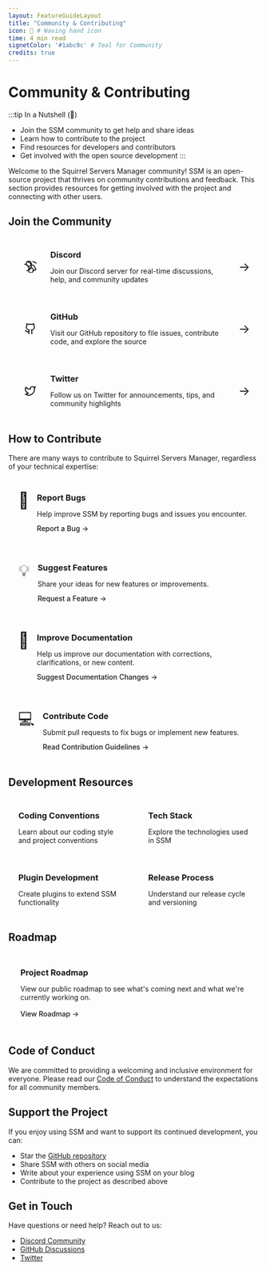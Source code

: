 ```yaml
---
layout: FeatureGuideLayout
title: "Community & Contributing"
icon: 👋 # Waving hand icon
time: 4 min read
signetColor: '#1abc9c' # Teal for Community
credits: true
---
```


# Community & Contributing

:::tip In a Nutshell (🌰)
- Join the SSM community to get help and share ideas
- Learn how to contribute to the project
- Find resources for developers and contributors
- Get involved with the open source development
:::

Welcome to the Squirrel Servers Manager community! SSM is an open-source project that thrives on community contributions and feedback. This section provides resources for getting involved with the project and connecting with other users.

## Join the Community

<div class="community-channels">
  <a href="https://discord.gg/cnQjsFCGKJ" class="community-channel" target="_blank">
    <div class="channel-icon">
      <svg xmlns="http://www.w3.org/2000/svg" width="24" height="24" viewBox="0 0 24 24" fill="none" stroke="currentColor" stroke-width="2" stroke-linecap="round" stroke-linejoin="round"><path d="M9 11a5 5 0 1 0 0-10 5 5 0 0 0 0 10z"></path><path d="M13 8a9 9 0 0 1 9 9"></path><path d="M5 2a9 9 0 0 1 0 18"></path><path d="M13 14a5 5 0 1 0 0 10 5 5 0 0 0 0-10z"></path><path d="M9 16a9 9 0 0 0-9-9"></path><path d="M17 20a9 9 0 0 0 0-18"></path></svg>
    </div>
    <div class="channel-content">
      <h3>Discord</h3>
      <p>Join our Discord server for real-time discussions, help, and community updates</p>
    </div>
    <div class="channel-arrow">→</div>
  </a>
  
  <a href="https://github.com/SquirrelCorporation/SquirrelServersManager" class="community-channel" target="_blank">
    <div class="channel-icon">
      <svg xmlns="http://www.w3.org/2000/svg" width="24" height="24" viewBox="0 0 24 24" fill="none" stroke="currentColor" stroke-width="2" stroke-linecap="round" stroke-linejoin="round"><path d="M15 22v-4a4.8 4.8 0 0 0-1-3.5c3 0 6-2 6-5.5.08-1.25-.27-2.48-1-3.5.28-1.15.28-2.35 0-3.5 0 0-1 0-3 1.5-2.64-.5-5.36-.5-8 0C6 2 5 2 5 2c-.3 1.15-.3 2.35 0 3.5A5.403 5.403 0 0 0 4 9c0 3.5 3 5.5 6 5.5-.39.49-.68 1.05-.85 1.65-.17.6-.22 1.23-.15 1.85v4"></path><path d="M9 18c-4.51 2-5-2-7-2"></path></svg>
    </div>
    <div class="channel-content">
      <h3>GitHub</h3>
      <p>Visit our GitHub repository to file issues, contribute code, and explore the source</p>
    </div>
    <div class="channel-arrow">→</div>
  </a>
  
  <a href="https://twitter.com/SquirrelSrvrsMg" class="community-channel" target="_blank">
    <div class="channel-icon">
      <svg xmlns="http://www.w3.org/2000/svg" width="24" height="24" viewBox="0 0 24 24" fill="none" stroke="currentColor" stroke-width="2" stroke-linecap="round" stroke-linejoin="round"><path d="M22 4s-.7 2.1-2 3.4c1.6 10-9.4 17.3-18 11.6 2.2.1 4.4-.6 6-2C3 15.5.5 9.6 3 5c2.2 2.6 5.6 4.1 9 4-.9-4.2 4-6.6 7-3.8 1.1 0 3-1.2 3-1.2z"></path></svg>
    </div>
    <div class="channel-content">
      <h3>Twitter</h3>
      <p>Follow us on Twitter for announcements, tips, and community highlights</p>
    </div>
    <div class="channel-arrow">→</div>
  </a>
</div>

<style>
.community-channels {
  display: flex;
  flex-direction: column;
  gap: 16px;
  margin: 24px 0;
}

.community-channel {
  display: flex;
  align-items: center;
  gap: 16px;
  padding: 20px;
  border-radius: 8px;
  background-color: var(--vp-c-bg-soft);
  border: 1px solid var(--vp-c-divider);
  text-decoration: none;
  color: var(--vp-c-text-1);
  transition: all 0.3s ease;
}

.community-channel:hover {
  transform: translateX(4px);
  box-shadow: 0 4px 12px var(--vp-c-divider);
}

.channel-icon {
  display: flex;
  align-items: center;
  justify-content: center;
  width: 48px;
  height: 48px;
  border-radius: 8px;
  background-color: var(--vp-c-brand-soft);
  color: var(--vp-c-brand-dark);
}

.channel-content {
  flex: 1;
}

.channel-content h3 {
  margin-top: 0;
  margin-bottom: 4px;
  color: var(--vp-c-brand);
}

.channel-content p {
  margin-bottom: 0;
  color: var(--vp-c-text-2);
}

.channel-arrow {
  font-size: 24px;
  color: var(--vp-c-text-3);
}
</style>

## How to Contribute

There are many ways to contribute to Squirrel Servers Manager, regardless of your technical expertise:

<div class="contribute-ways">
  <div class="contribute-way">
    <div class="contribute-icon">🐛</div>
    <div class="contribute-content">
      <h3>Report Bugs</h3>
      <p>Help improve SSM by reporting bugs and issues you encounter.</p>
      <a href="https://github.com/SquirrelCorporation/SquirrelServersManager/issues/new?assignees=&labels=bug&template=bug_report.md" class="contribute-link" target="_blank">Report a Bug →</a>
    </div>
  </div>
  
  <div class="contribute-way">
    <div class="contribute-icon">💡</div>
    <div class="contribute-content">
      <h3>Suggest Features</h3>
      <p>Share your ideas for new features or improvements.</p>
      <a href="https://github.com/SquirrelCorporation/SquirrelServersManager/issues/new?assignees=&labels=enhancement&template=feature_request.md" class="contribute-link" target="_blank">Request a Feature →</a>
    </div>
  </div>
  
  <div class="contribute-way">
    <div class="contribute-icon">📝</div>
    <div class="contribute-content">
      <h3>Improve Documentation</h3>
      <p>Help us improve our documentation with corrections, clarifications, or new content.</p>
      <a href="https://github.com/SquirrelCorporation/SquirrelServersManager/issues/new?assignees=&labels=documentation&template=documentation_improvement.md" class="contribute-link" target="_blank">Suggest Documentation Changes →</a>
    </div>
  </div>
  
  <div class="contribute-way">
    <div class="contribute-icon">💻</div>
    <div class="contribute-content">
      <h3>Contribute Code</h3>
      <p>Submit pull requests to fix bugs or implement new features.</p>
      <a href="https://github.com/SquirrelCorporation/SquirrelServersManager/blob/master/CONTRIBUTING.md" class="contribute-link" target="_blank">Read Contribution Guidelines →</a>
    </div>
  </div>
</div>

<style>
.contribute-ways {
  display: grid;
  grid-template-columns: repeat(auto-fit, minmax(300px, 1fr));
  gap: 20px;
  margin: 24px 0;
}

.contribute-way {
  display: flex;
  gap: 16px;
  padding: 20px;
  border-radius: 8px;
  background-color: var(--vp-c-bg-soft);
  border: 1px solid var(--vp-c-divider);
}

.contribute-icon {
  font-size: 32px;
  line-height: 1;
}

.contribute-content {
  flex: 1;
}

.contribute-content h3 {
  margin-top: 0;
  margin-bottom: 8px;
}

.contribute-content p {
  margin-bottom: 12px;
  color: var(--vp-c-text-2);
}

.contribute-link {
  color: var(--vp-c-brand);
  text-decoration: none;
  font-weight: 500;
}

.contribute-link:hover {
  text-decoration: underline;
}
</style>

## Development Resources

<div class="dev-resources">
  <a href="/contribute/conventions" class="dev-resource">
    <h3>Coding Conventions</h3>
    <p>Learn about our coding style and project conventions</p>
  </a>
  
  <a href="/contribute/stack" class="dev-resource">
    <h3>Tech Stack</h3>
    <p>Explore the technologies used in SSM</p>
  </a>
  
  <a href="/docs/developer/plugins" class="dev-resource">
    <h3>Plugin Development</h3>
    <p>Create plugins to extend SSM functionality</p>
  </a>
  
  <a href="/contribute/release" class="dev-resource">
    <h3>Release Process</h3>
    <p>Understand our release cycle and versioning</p>
  </a>
</div>

<style>
.dev-resources {
  display: grid;
  grid-template-columns: repeat(auto-fit, minmax(240px, 1fr));
  gap: 16px;
  margin: 24px 0;
}

.dev-resource {
  padding: 20px;
  border-radius: 8px;
  background-color: var(--vp-c-bg-soft);
  border: 1px solid var(--vp-c-divider);
  color: var(--vp-c-text-1);
  text-decoration: none;
  transition: all 0.3s ease;
}

.dev-resource:hover {
  transform: translateY(-4px);
  box-shadow: 0 4px 12px var(--vp-c-divider);
}

.dev-resource h3 {
  margin-top: 0;
  margin-bottom: 8px;
  color: var(--vp-c-brand);
}

.dev-resource p {
  margin-bottom: 0;
  color: var(--vp-c-text-2);
}
</style>

## Roadmap

<div class="roadmap-container">
  <a href="https://github.com/orgs/SquirrelCorporation/projects/2/views/1" class="roadmap-link" target="_blank">
    <h3>Project Roadmap</h3>
    <p>View our public roadmap to see what's coming next and what we're currently working on.</p>
    <div class="roadmap-link-text">View Roadmap →</div>
  </a>
</div>

<style>
.roadmap-container {
  margin: 24px 0;
}

.roadmap-link {
  display: block;
  padding: 24px;
  border-radius: 8px;
  background-color: var(--vp-c-brand-soft);
  color: var(--vp-c-brand-dark);
  text-decoration: none;
  transition: all 0.3s ease;
}

.roadmap-link:hover {
  transform: translateY(-4px);
  box-shadow: 0 4px 12px var(--vp-c-divider);
}

.roadmap-link h3 {
  margin-top: 0;
  margin-bottom: 8px;
}

.roadmap-link p {
  margin-bottom: 16px;
}

.roadmap-link-text {
  font-weight: 500;
}
</style>

## Code of Conduct

We are committed to providing a welcoming and inclusive environment for everyone. Please read our [Code of Conduct](https://github.com/SquirrelCorporation/SquirrelServersManager/blob/master/CODE_OF_CONDUCT.md) to understand the expectations for all community members.

## Support the Project

If you enjoy using SSM and want to support its continued development, you can:

- Star the [GitHub repository](https://github.com/SquirrelCorporation/SquirrelServersManager)
- Share SSM with others on social media
- Write about your experience using SSM on your blog
- Contribute to the project as described above

## Get in Touch

Have questions or need help? Reach out to us:

- [Discord Community](https://discord.gg/cnQjsFCGKJ)
- [GitHub Discussions](https://github.com/SquirrelCorporation/SquirrelServersManager/discussions)
- [Twitter](https://twitter.com/SquirrelSrvrsMg)